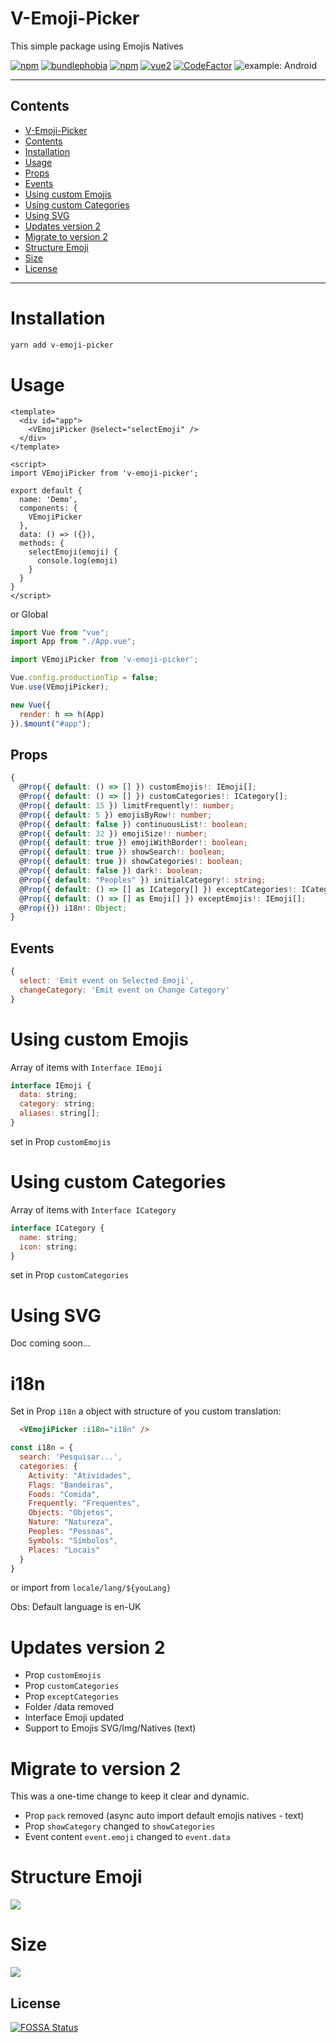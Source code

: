 # V-Emoji-Picker
This simple package using Emojis Natives

[![npm](https://img.shields.io/npm/v/v-emoji-picker.svg?style=flat-square)](https://www.npmjs.com/package/v-emoji-picker)
[![bundlephobia](https://img.shields.io/bundlephobia/minzip/v-emoji-picker.svg?style=flat-square)](https://bundlephobia.com/result?p=v-emoji-picker@latest)
[![npm](https://img.shields.io/npm/dm/v-emoji-picker.svg?style=flat-square)](https://www.npmjs.com/package/v-emoji-picker)
[![vue2](https://img.shields.io/badge/vue-2.x-brightgreen.svg?style=flat-square)](https://vuejs.org/)
[![CodeFactor](https://www.codefactor.io/repository/github/joaoeudes7/v-emoji-picker/badge?style=flat-square)](https://www.codefactor.io/repository/github/joaoeudes7/v-emoji-picker)
![example: Android](.demo.png)

---
## Contents
 - [V-Emoji-Picker](#v-emoji-picker)
 - [Contents](#contents)
 - [Installation](#installation)
 - [Usage](#usage)
 - [Props](#props)
 - [Events](#events)
 - [Using custom Emojis](#using-custom-emojis)
 - [Using custom Categories](#using-custom-categories)
 - [Using SVG](#using-svg)
 - [Updates version 2](#updates-version-2)
 - [Migrate to version 2](#migrate-to-version-2)
 - [Structure Emoji](#structure-emoji)
 - [Size](#size)
 - [License](#license)
----

# Installation
```bash
yarn add v-emoji-picker
```
# Usage
```vue
<template>
  <div id="app">
    <VEmojiPicker @select="selectEmoji" />
  </div>
</template>

<script>
import VEmojiPicker from 'v-emoji-picker';

export default {
  name: 'Demo',
  components: {
    VEmojiPicker
  },
  data: () => ({}),
  methods: {
    selectEmoji(emoji) {
      console.log(emoji)
    }
  }
}
</script>
```

or Global

```js
import Vue from "vue";
import App from "./App.vue";

import VEmojiPicker from 'v-emoji-picker';

Vue.config.productionTip = false;
Vue.use(VEmojiPicker);

new Vue({
  render: h => h(App)
}).$mount("#app");
```

## Props
```ts
{
  @Prop({ default: () => [] }) customEmojis!: IEmoji[];
  @Prop({ default: () => [] }) customCategories!: ICategory[];
  @Prop({ default: 15 }) limitFrequently!: number;
  @Prop({ default: 5 }) emojisByRow!: number;
  @Prop({ default: false }) continuousList!: boolean;
  @Prop({ default: 32 }) emojiSize!: number;
  @Prop({ default: true }) emojiWithBorder!: boolean;
  @Prop({ default: true }) showSearch!: boolean;
  @Prop({ default: true }) showCategories!: boolean;
  @Prop({ default: false }) dark!: boolean;
  @Prop({ default: "Peoples" }) initialCategory!: string;
  @Prop({ default: () => [] as ICategory[] }) exceptCategories!: ICategory[];
  @Prop({ default: () => [] as Emoji[] }) exceptEmojis!: IEmoji[];
  @Prop({}) i18n!: Object;
}
```

## Events
```js
{
  select: 'Emit event on Selected Emoji',
  changeCategory: 'Emit event on Change Category'
}
```

# Using custom Emojis
Array of items with `Interface IEmoji`

```js
interface IEmoji {
  data: string;
  category: string;
  aliases: string[];
}
```

set in Prop `customEmojis`

# Using custom Categories
Array of items with `Interface ICategory`

```js
interface ICategory {
  name: string;
  icon: string;
}
```

set in Prop `customCategories`

# Using SVG
Doc coming soon...

# i18n
Set in Prop `i18n` a object with structure of you custom translation:

```html
  <VEmojiPicker :i18n="i18n" />
```

```js
const i18n = {
  search: 'Pesquisar...',
  categories: {
    Activity: "Atividades",
    Flags: "Bandeiras",
    Foods: "Comida",
    Frequently: "Frequentes",
    Objects: "Objetos",
    Nature: "Natureza",
    Peoples: "Pessoas",
    Symbols: "Símbolos",
    Places: "Locais"
  }
}
```

or import from `locale/lang/${youLang}`

Obs: Default language is en-UK

# Updates version 2
- Prop `customEmojis`
- Prop `customCategories`
- Prop `exceptCategories`
- Folder /data removed
- Interface Emoji updated
- Support to Emojis SVG/Img/Natives (text)

# Migrate to version 2
This was a one-time change to keep it clear and dynamic.

- Prop `pack` removed (async auto import default emojis natives - text)
- Prop `showCategory` changed to `showCategories`
- Event content `event.emoji` changed to `event.data`

# Structure Emoji
![](.emoji.png)

# Size
![](.demo-size.png)

## License
[![FOSSA Status](https://app.fossa.io/api/projects/git%2Bgithub.com%2Fjoaoeudes7%2FV-Emoji-Picker.svg?type=large)](https://app.fossa.io/projects/git%2Bgithub.com%2Fjoaoeudes7%2FV-Emoji-Picker?ref=badge_large)
